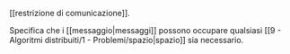 [[restrizione di comunicazione]].

Specifica che i [[messaggio|messaggi]] possono occupare qualsiasi [[9 - Algoritmi distribuiti/1 - Problemi/spazio|spazio]] sia necessario.
